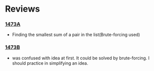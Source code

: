 # Reviews 

### [1473A] 
- Finding the smallest sum of a pair in the list(Brute-forcing used)
### [1473B] 
- was confused with idea at first. It could be solved by brute-forcing. I should practice in simplifying an idea.

[1473A]: <https://codeforces.com/contest/1473/problem/A>
[1473B]: <https://codeforces.com/contest/1473/problem/B>
